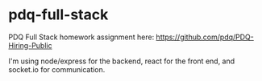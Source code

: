 # pdq-full-stack

PDQ Full Stack homework assignment here: https://github.com/pdq/PDQ-Hiring-Public

I'm using node/express for the backend, react for the front end, and socket.io for communication.
